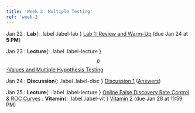 ```yaml
---
title: 'Week 2: Multiple Testing'
ref: 'week-2'
---
```


Jan 22
: **Lab**{: .label .label-lab } [Lab 1: Review and Warm-Up](https://data102.datahub.berkeley.edu/hub/user-redirect/git-pull?repo=https%3A%2F%2Fgithub.com%2Fds-102%2Fsp24-materials&urlpath=lab%2Ftree%2Fsp24-materials%2Flab%2Flab01%2Flab01.ipynb&branch=main) (due Jan 24 at **5 PM**)

Jan 23
: **Lecture**{: .label .label-lecture } [$$p$$-Values and Multiple Hypothesis Testing](lecture/lec03)

Jan 24
: **Discussion**{: .label .label-disc } [Discussion 1](https://drive.google.com/file/d/1eIEBeOmNfm6NLtEdBLL3eZpz4wKrKmXZ/view?usp=drive_link) ([Answers](https://drive.google.com/file/d/1BhRa6QDRRkM-hAzCGdsg7LZViLZJRlmT/view?usp=sharing))

Jan 25
: **Lecture**{: .label .label-lecture } [Online False Discovery Rate Control & ROC Curves](lecture/lec04)
: **Vitamin**{: .label .label-vit } [Vitamin 2](https://www.gradescope.com/courses/711377/assignments/4008832) (due Jan 28 at 11:59 PM)
